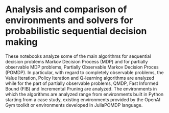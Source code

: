 # Analysis and comparison of environments and solvers for probabilistic sequential decision making
These notebooks analyze some of the main algorithms for sequential decision problems Markov Decision Process (MDP) and for partially observable MDP problems, Partially Observable Markov Decision Proces (POMDP).
In particular, with regard to completely observable problems, the Value Iteration, Policy Iteration and Q-learning algorithms are analyzed while for the part of partially observable problems, QMDP, Fast Informed Bound (FIB) and Incremental Pruning are analyzed.
The environments in which the algorithms are analyzed range from environments built in Python starting from a case study, existing environments provided by the OpenAI Gym toolkit or environments developed in JuliaPOMDP language.
